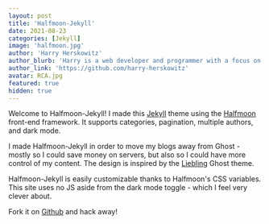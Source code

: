 ```yaml
---
layout: post
title: 'Halfmoon-Jekyll'
date: 2021-08-23
categories: [Jekyll]
image: 'halfmoon.jpg'
author: 'Harry Herskowitz'
author_blurb: 'Harry is a web developer and programmer with a focus on using technology to empower local artists and communities'
author_link: 'https://github.com/harry-herskowitz'
avatar: RCA.jpg
featured: true
hidden: true
---
```


Welcome to Halfmoon-Jekyll! I made this [Jekyll](https://jekyllrb.com/) theme using the [Halfmoon](https://www.gethalfmoon.com/docs/introduction/) front-end framework. It supports categories, pagination, multiple authors, and dark mode.

I made Halfmoon-Jekyll in order to move my blogs away from Ghost - mostly so I could save money on servers, but also so I could have more control of my content. The design is inspired by the [Liebling](https://github.com/eddiesigner/liebling) Ghost theme.

Halfmoon-Jekyll is easily customizable thanks to Halfmoon's CSS variables. This site uses no JS aside from the dark mode toggle - which I feel very clever about.

Fork it on [Github](https://github.com/harry-herskowitz/halfmoon-jekyll) and hack away!
